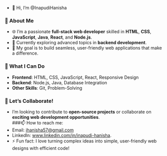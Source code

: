 - 👋 Hi, I’m @InapudiHanisha
### 🚀 About Me  
- 🌐 I’m a passionate **full-stack web developer** skilled in **HTML**, **CSS**, **JavaScript**, **Java**, **React**, and **Node.js**.  
- 🌱 Currently exploring advanced topics in **backend development**.  
- 🎯 My goal is to build seamless, user-friendly web applications that make a difference.  
### 💼 What I Can Do  
- **Frontend**: HTML, CSS, JavaScript, React, Responsive Design  
- **Backend**: Node.js, Java, Database Integration  
- **Other Skills**: Git, Problem-Solving
### 💬 Let’s Collaborate!  
- I’m looking to contribute to **open-source projects** or collaborate on **exciting web development opportunities**.  
###📫 How to reach me:
- Email: ihanisha57@gmail.com
- LinkedIn: www.linkedin.com/in/inapudi-hanisha.  
- ⚡ Fun fact: I love turning complex ideas into simple, user-friendly web designs with efficient code!
